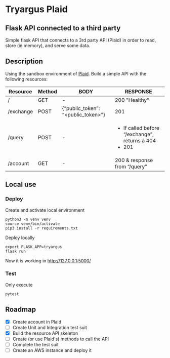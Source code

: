 # Tryargus Plaid
## Flask API connected to a third party
Simple flask API that connects to a 3rd party API (Plaid) in order to
read, store (in memory), and serve some data.

## Description
Using the sandbox environment of [Plaid](https://plaid.com/en-eu/). Build a simple API with the following resources:

Resource | Method | BODY | RESPONSE
---------| ------ | ---- | -------
/ | GET | - | 200 "Healthy"
/exchange | POST | {“public_token”: “<public_token>”} | 201
/query | POST | - |  <ul><li>If called before “/exchange”, returns a 404</li><li>201</li></ul>
/account | GET | - | 200 & response from “/query”

## Local use
### Deploy
Create and activate local environment
```
python3 -m venv venv
source venv/bin/activate
pip3 install -r requirements.txt
```
Deploy locally
```
export FLASK_APP=tryargus
flask run
```
Now it is working in http://127.0.0.1:5000/

### Test
Only execute
````
pytest
````

## Roadmap
- [x] Create account in Plaid
- [ ] Create Unit and Integration test suit
- [x] Build the resource API skeleton
- [ ] Create (or use Plaid's) methods to call the API
- [ ] Complete the test suit
- [ ] Create an AWS instance and deploy it

